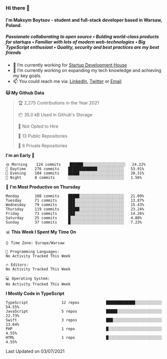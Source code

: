 ### Hi there 👋
#### I'm Maksym Boytsov - student and full-stack developer based in Warsaw, Poland.

##### Passionate collaborating to open source • Bulding world-class products for startups • Familiar with lots of modern web-technologies • Big TypeScript enthusiast • Quality, security and best practices are my best friends

- 💼 I’m currently working for [Startup Development House](https://start-up.house/en)
- 🔭 I’m currently working on expanding my tech knowledge and achieving my key goals.
- 📫 You could reach me via: [LinkedIn](https://www.linkedin.com/in/maksym-boytsov/), [Twitter](https://twitter.com/maksymboytsov) or [Email](mailto:maksym.boytsov@gmail.com?subject=[GitHub])

<!--START_SECTION:waka-->
**🐱 My Github Data** 

> 🏆 2,275 Contributions in the Year 2021
 > 
> 📦 35.0 kB Used in Github's Storage 
 > 
> 🚫 Not Opted to Hire
 > 
> 📜 13 Public Repositories 
 > 
> 🔑 6 Private Repositories  
 > 
**I'm an Early 🐤** 

```text
🌞 Morning    124 commits    ██████░░░░░░░░░░░░░░░░░░░   24.22% 
🌆 Daytime    276 commits    █████████████░░░░░░░░░░░░   53.91% 
🌃 Evening    104 commits    █████░░░░░░░░░░░░░░░░░░░░   20.31% 
🌙 Night      8 commits      ░░░░░░░░░░░░░░░░░░░░░░░░░   1.56%

```
📅 **I'm Most Productive on Thursday** 

```text
Monday       108 commits    █████░░░░░░░░░░░░░░░░░░░░   21.09% 
Tuesday      71 commits     ███░░░░░░░░░░░░░░░░░░░░░░   13.87% 
Wednesday    79 commits     ███░░░░░░░░░░░░░░░░░░░░░░   15.43% 
Thursday     119 commits    █████░░░░░░░░░░░░░░░░░░░░   23.24% 
Friday       73 commits     ███░░░░░░░░░░░░░░░░░░░░░░   14.26% 
Saturday     25 commits     █░░░░░░░░░░░░░░░░░░░░░░░░   4.88% 
Sunday       37 commits     █░░░░░░░░░░░░░░░░░░░░░░░░   7.23%

```


📊 **This Week I Spent My Time On** 

```text
⌚︎ Time Zone: Europe/Warsaw

💬 Programming Languages: 
No Activity Tracked This Week

🔥 Editors: 
No Activity Tracked This Week

💻 Operating System: 
No Activity Tracked This Week

```

**I Mostly Code in TypeScript** 

```text
TypeScript               12 repos            █████████████░░░░░░░░░░░░   54.55% 
JavaScript               5 repos             █████░░░░░░░░░░░░░░░░░░░░   22.73% 
Swift                    3 repos             ███░░░░░░░░░░░░░░░░░░░░░░   13.64% 
PHP                      1 repo              █░░░░░░░░░░░░░░░░░░░░░░░░   4.55% 
HTML                     1 repo              █░░░░░░░░░░░░░░░░░░░░░░░░   4.55%

```



 Last Updated on 03/07/2021
<!--END_SECTION:waka-->
